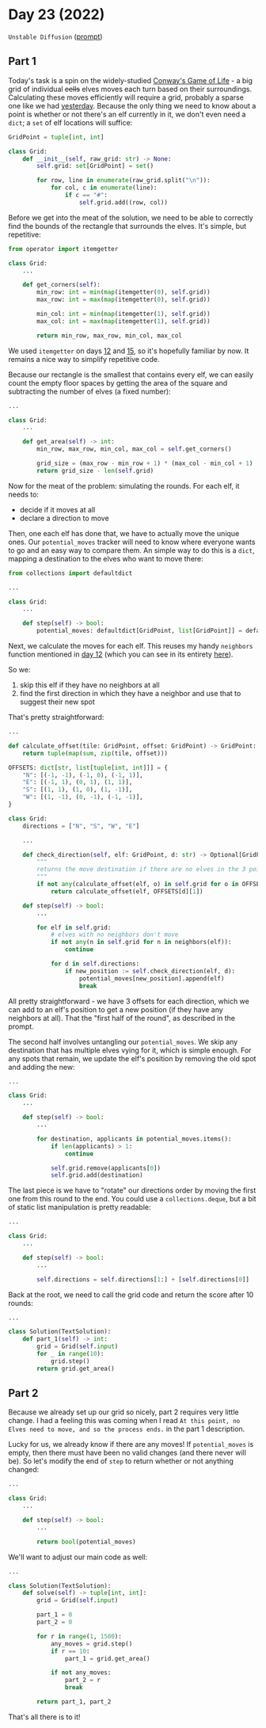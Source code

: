 # Day 23 (2022)

`Unstable Diffusion` ([prompt](https://adventofcode.com/2022/day/23))

## Part 1

Today's task is a spin on the widely-studied [Conway's Game of Life](https://en.wikipedia.org/wiki/Conway%27s_Game_of_Life) - a big grid of individual ~~cells~~ elves moves each turn based on their surroundings. Calculating these moves efficiently will require a grid, probably a sparse one like we had [yesterday](https://github.com/xavdid/advent-of-code/tree/main/solutions/2022/day_22). Because the only thing we need to know about a point is whether or not there's an elf currently in it, we don't even need a `dict`; a `set` of elf locations will suffice:

```py
GridPoint = tuple[int, int]

class Grid:
    def __init__(self, raw_grid: str) -> None:
        self.grid: set[GridPoint] = set()

        for row, line in enumerate(raw_grid.split("\n")):
            for col, c in enumerate(line):
                if c == "#":
                    self.grid.add((row, col))
```

Before we get into the meat of the solution, we need to be able to correctly find the bounds of the rectangle that surrounds the elves. It's simple, but repetitive:

```py
from operator import itemgetter

class Grid:
    ...

    def get_corners(self):
        min_row: int = min(map(itemgetter(0), self.grid))
        max_row: int = max(map(itemgetter(0), self.grid))

        min_col: int = min(map(itemgetter(1), self.grid))
        max_col: int = max(map(itemgetter(1), self.grid))

        return min_row, max_row, min_col, max_col
```

We used `itemgetter` on days [12](https://github.com/xavdid/advent-of-code/tree/main/solutions/2022/day_12) and [15](https://github.com/xavdid/advent-of-code/tree/main/solutions/2022/day_15), so it's hopefully familiar by now. It remains a nice way to simplify repetitive code.

Because our rectangle is the smallest that contains every elf, we can easily count the empty floor spaces by getting the area of the square and subtracting the number of elves (a fixed number):

```py
...

class Grid:
    ...

    def get_area(self) -> int:
        min_row, max_row, min_col, max_col = self.get_corners()

        grid_size = (max_row - min_row + 1) * (max_col - min_col + 1)
        return grid_size - len(self.grid)
```

Now for the meat of the problem: simulating the rounds. For each elf, it needs to:

- decide if it moves at all
- declare a direction to move

Then, one each elf has done that, we have to actually move the unique ones. Our `potential_moves` tracker will need to know where everyone wants to go and an easy way to compare them. An simple way to do this is a `dict`, mapping a destination to the elves who want to move there:

```py
from collections import defaultdict

...

class Grid:
    ...

    def step(self) -> bool:
        potential_moves: defaultdict[GridPoint, list[GridPoint]] = defaultdict(list)
```

Next, we calculate the moves for each elf. This reuses my handy `neighbors` function mentioned in [day 12](https://github.com/xavdid/advent-of-code/tree/main/solutions/2022/day_12) (which you can see in its entirety [here](https://github.com/xavdid/advent-of-code/blob/513f070cd043b898d5b745e248ab0dd466d689f0/solutions/base.py#L300-L350)).

So we:

1. skip this elf if they have no neighbors at all
2. find the first direction in which they have a neighbor and use that to suggest their new spot

That's pretty straightforward:

```py
...

def calculate_offset(tile: GridPoint, offset: GridPoint) -> GridPoint:
    return tuple(map(sum, zip(tile, offset)))

OFFSETS: dict[str, list[tuple[int, int]]] = {
    "N": [(-1, -1), (-1, 0), (-1, 1)],
    "E": [(-1, 1), (0, 1), (1, 1)],
    "S": [(1, 1), (1, 0), (1, -1)],
    "W": [(1, -1), (0, -1), (-1, -1)],
}

class Grid:
    directions = ["N", "S", "W", "E"]

    ...

    def check_direction(self, elf: GridPoint, d: str) -> Optional[GridPoint]:
        """
        returns the move destination if there are no elves in the 3 points in `direction` from `elf`
        """
        if not any(calculate_offset(elf, o) in self.grid for o in OFFSETS[d]):
            return calculate_offset(elf, OFFSETS[d][1])

    def step(self) -> bool:
        ...

        for elf in self.grid:
            # elves with no neighbors don't move
            if not any(n in self.grid for n in neighbors(elf)):
                continue

            for d in self.directions:
                if new_position := self.check_direction(elf, d):
                    potential_moves[new_position].append(elf)
                    break
```

All pretty straightforward - we have 3 offsets for each direction, which we can add to an elf's position to get a new position (if they have any neighbors at all). That the "first half of the round", as described in the prompt.

The second half involves untangling our `potential_moves`. We skip any destination that has multiple elves vying for it, which is simple enough. For any spots that remain, we update the elf's position by removing the old spot and adding the new:

```py
...

class Grid:
    ...

    def step(self) -> bool:
        ...

        for destination, applicants in potential_moves.items():
            if len(applicants) > 1:
                continue

            self.grid.remove(applicants[0])
            self.grid.add(destination)
```

The last piece is we have to "rotate" our directions order by moving the first one from this round to the end. You could use a `collections.deque`, but a bit of static list manipulation is pretty readable:

```py
...

class Grid:
    ...

    def step(self) -> bool:
        ...

        self.directions = self.directions[1:] + [self.directions[0]]
```

Back at the root, we need to call the grid code and return the score after 10 rounds:

```py
...

class Solution(TextSolution):
    def part_1(self) -> int:
        grid = Grid(self.input)
        for _ in range(10):
            grid.step()
        return grid.get_area()
```

## Part 2

Because we already set up our grid so nicely, part 2 requires very little change. I had a feeling this was coming when I read `At this point, no Elves need to move, and so the process ends.` in the part 1 description.

Lucky for us, we already know if there are any moves! If `potential_moves` is empty, then there must have been no valid changes (and there never will be). So let's modify the end of `step` to return whether or not anything changed:

```py
...

class Grid:
    ...

    def step(self) -> bool:
        ...

        return bool(potential_moves)
```

We'll want to adjust our main code as well:

```py
...

class Solution(TextSolution):
    def solve(self) -> tuple[int, int]:
        grid = Grid(self.input)

        part_1 = 0
        part_2 = 0

        for r in range(1, 1500):
            any_moves = grid.step()
            if r == 10:
                part_1 = grid.get_area()

            if not any_moves:
                part_2 = r
                break

        return part_1, part_2
```

That's all there is to it!
